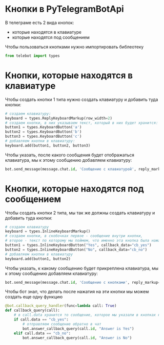 # Кнопки в PyTelegramBotApi

В телеграме есть 2 вида кнопок:
* которые находятся в клавиатуре
* которые находятся под сообщением

Чтобы пользоваться кнопками нужно импортировать библеотеку
```py
from telebot import types
```

# Кнопки, которые находятся в клавиатуре

Чтобы создать кнопки 1 типа нужно создать клавиатуру и добавить туда кнопки:

```py
# создаем клавиатуру:
keyboard = types.ReplyKeyboardMarkup(row_width=2)
# создаем кнопки, в них указываем текст, который в них будет хранится:
button1 = types.KeyboardButton('a')
button2 = types.KeyboardButton('b')
button3 = types.KeyboardButton('c')
# добавляем кнопки в клавиатуру:
keyboard.add(button1, button2, button3)
```

Чтобы указать, после какого сообщения будет отображаться клавиатура, мы к этому сообщению добавляем клавиатуру:

```py
bot.send_message(message.chat.id, 'Сообщение с клавиатурой', reply_markup=keyboard)
```

# Кнопки, которые находятся под сообщением

Чтобы создать кнопки 2 типа, мы так же должны создать клавиатуру и добавить туда кнопки:

```py
# создаем клавиатуру
keyboard = types.InlineKeyboardMarkup()
# создаем кнопки, в скобочках первое - сообщение внутри кнопки, 
# второе - текст по которому мы поймем, что именно эта кнопка была нажата (в телеграме этого не будет видно)
button1 = types.InlineKeyboardButton("Yes", callback_data="cb_yes")
button2 = types.InlineKeyboardButton("No", callback_data="cb_no")
# добавляем кнопки в клавиатуру
keyboard.add(button1, button2)
```

Чтобы указать, к какому сообщению будет прикреплена клавиатура, мы к этому сообщению добавляем клавиатуру:

```py
bot.send_message(message.chat.id, 'Сообщение с кнопками', reply_markup=keyboard)
```

Чтобы бот знал, что делать после нажатия на эти кнопки мы можем создать еще одну функцию

```py
@bot.callback_query_handler(func=lambda call: True)
def callback_query(call):
    # в call.data хранится то сообщение, которое мы указали в кнопках на втором месте
    if call.data == "cb_yes":
        # отправляем сообщение обратно в чат
        bot.answer_callback_query(call.id, "Answer is Yes")
    elif call.data == "cb_no":
        bot.answer_callback_query(call.id, "Answer is No")
```
